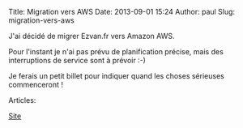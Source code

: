 Title: Migration vers AWS
Date: 2013-09-01 15:24
Author: paul
Slug: migration-vers-aws

<div
class="field field-name-body field-type-text-with-summary field-label-hidden">

<div class="field-items">

<div class="field-item even">

J'ai décidé de migrer Ezvan.fr vers Amazon AWS.

</p>
Pour l'instant je n'ai pas prévu de planification précise, mais des
interruptions de service sont à prévoir :-)

</p>
Je ferais un petit billet pour indiquer quand les choses sérieuses
commenceront !

</p>
<p>

</div>

</div>

</div>

<div
class="field field-name-taxonomy-vocabulary-2 field-type-taxonomy-term-reference field-label-above">

<div class="field-label">

Articles: 

</div>

<div class="field-items">

<div class="field-item even">

[Site](https://www.ezvan.fr/taxonomy/term/7)

</div>

</div>

</div>

</p>

